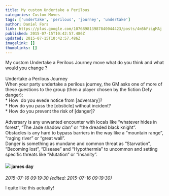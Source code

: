 ```yaml
---
title: My custom Undertake a Perilous
categories: Custom Moves
tags: ['undertake', 'perilous', 'journey', 'undertake']
author: Daniel Fors
link: https://plus.google.com/107689813987840044423/posts/4m5kFzigMAj
published: 2015-07-15T10:42:57.486Z
updated: 2015-07-15T10:42:57.486Z
imagelink: []
thumblinks: []
---
```


My custom Undertake a Perilous Journey move what do you think and what would you change ?<br /><br />Undertake a Perilous Journey<br />When your party undertake a perilous journey, the GM asks one of more of these questions to the group (then a player chosen by the fiction Defy danger):<br />* How  do you evede notice from [adversary]?<br />* How do you pass the [obsticle] without incident?<br />* How do you prevent the risk of [danger]?<br /><br />Adversary is any unwanted encounter with locals like “whatever hides in forest“, “The Jade shadow clan” or “the dreaded black knight”.<br />Obstacles is any hard to bypass barriers in the way like a “mountain range”, “raging river” or “great wall”.<br />Danger is something as mundane and common threat as “Starvation”, “Becoming lost”, “Disease” and “Hypothermia” to uncommon and setting specific threats like “Mutation“ or “Insanity”.
<div id='comment z13ai10w1nusfdjcq23kg3kp4kzbctfnf'>
  <h4><img src='{{site.baseurl}}//images/avatars/102471828307590489125_photo.jpg'> james day</h4>
      <p><cite>2015-07-16 09:19:30 (edited: 2015-07-16 09:19:30)</cite></p>
        <p>I quite like this actually!</p>
</div>
        